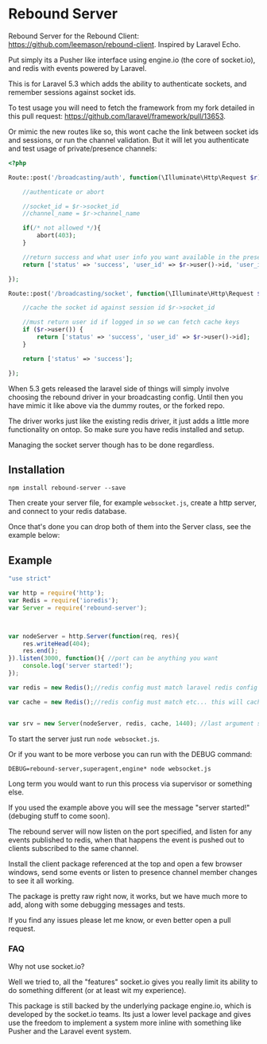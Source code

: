 # Rebound Server

Rebound Server for the Rebound Client: https://github.com/leemason/rebound-client. Inspired by Laravel Echo.

Put simply its a Pusher like interface using engine.io (the core of socket.io), and redis with events powered by Laravel.

This is for Laravel 5.3 which adds the ability to authenticate sockets, and remember sessions against socket ids.

To test usage you will need to fetch the framework from my fork detailed in this pull request: https://github.com/laravel/framework/pull/13653.

Or mimic the new routes like so, this wont cache the link between socket ids and sessions, or run the channel validation.
But it will let you authenticate and test usage of private/presence channels:

```php
<?php

Route::post('/broadcasting/auth', function(\Illuminate\Http\Request $r){

    //authenticate or abort

    //socket_id = $r->socket_id
    //channel_name = $r->channel_name

    if(/* not allowed */){
        abort(403);
    }

    //return success and what user info you want available in the presence channels under the user key
    return ['status' => 'success', 'user_id' => $r->user()->id, 'user_info' => $r->user()];

});

Route::post('/broadcasting/socket', function(\Illuminate\Http\Request $r){

    //cache the socket id against session id $r->socket_id

    //must return user id if logged in so we can fetch cache keys
    if ($r->user()) {
        return ['status' => 'success', 'user_id' => $r->user()->id];
    }

    return ['status' => 'success'];

});
```

When 5.3 gets released the laravel side of things will simply involve choosing the rebound driver in your broadcasting config.
Until then you have mimic it like above via the dummy routes, or the forked repo.

The driver works just like the existing redis driver, it just adds a little more functionality on ontop. So make sure you have redis installed and setup.

Managing the socket server though has to be done regardless.

## Installation

```npm install rebound-server --save```

Then create your server file, for example ```websocket.js```, create a http server, and connect to your redis database.

Once that's done you can drop both of them into the Server class, see the example below:


## Example

```javascript
"use strict"

var http = require('http');
var Redis = require('ioredis');
var Server = require('rebound-server');



var nodeServer = http.Server(function(req, res){
    res.writeHead(404);
    res.end();
}).listen(3000, function(){ //port can be anything you want
    console.log('server started!');
});

var redis = new Redis();//redis config must match laravel redis config to use the same db

var cache = new Redis();//redis config must match etc... this will cache channel auth lookups as rebound:$channel_name:$user_id


var srv = new Server(nodeServer, redis, cache, 1440); //last argument sets the expiry of channel auths - default = 86400 (1 day)

```

To start the server just run ```node websocket.js```.

Or if you want to be more verbose you can run with the DEBUG command:

```DEBUG=rebound-server,superagent,engine* node websocket.js```

Long term you would want to run this process via supervisor or something else.

If you used the example above you will see the message "server started!" (debuging stuff to come soon).

The rebound server will now listen on the port specified, and listen for any events published to redis, when that happens the event is pushed out to clients subscribed to the same channel.

Install the client package referenced at the top and open a few browser windows, send some events or listen to presence channel member changes to see it all working.

The package is pretty raw right now, it works, but we have much more to add, along with some debugging messages and tests.

If you find any issues please let me know, or even better open a pull request.

### FAQ

Why not use socket.io?

Well we tried to, all the "features" socket.io gives you really limit its ability to do something different (or at least wit my experience).

This package is still backed by the underlying package engine.io, which is developed by the socket.io teams.
Its just a lower level package and gives use the freedom to implement a system more inline with something like Pusher and the Laravel event system.
